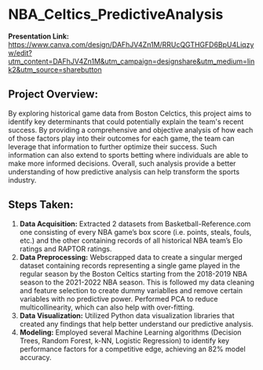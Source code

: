 # NBA_Celtics_PredictiveAnalysis

**Presentation Link:** https://www.canva.com/design/DAFhJV4Zn1M/RRUcQGTHGFD6BpU4Liqzyw/edit?utm_content=DAFhJV4Zn1M&utm_campaign=designshare&utm_medium=link2&utm_source=sharebutton
## Project Overview:

By exploring historical game data from Boston Celctics, this project aims to identify key determinants that could potentially explain the team's recent success. By providing a comprehensive and objective analysis of how each of those factors play into their outcomes for each game, the team can leverage that information to further optimize their success. Such information can also extend to sports betting where individuals are able to make more informed decisions. Overall, such analysis provide a better understanding of how predictive analysis can help transform the sports industry.


## Steps Taken:

1. **Data Acquisition:** Extracted 2 datasets from Basketball-Reference.com one consisting of every NBA game’s box score (i.e. points, steals, fouls, etc.) and the other containing records of all historical NBA team’s Elo ratings and RAPTOR ratings.
2. **Data Preprocessing:** Webscrapped data to create a singular merged dataset containing records representing a single game played in the regular season by the Boston Celtics starting from the 2018-2019 NBA season to the 2021-2022 NBA season. This is followed my data cleaning and feature selection to create dummy variablles and remove certain variables with no predictive power. Performed PCA to reduce multicollinearity, which can also help with over-fitting.
3. **Data Visualization:** Utilized Python data visualization libraries that created any findings that help better understand our predictive analysis. 
4. **Modeling:** Employed several Machine Learning algorithms (Decision Trees, Random Forest, k-NN, Logistic Regression) to identify key performance factors for a competitive edge, achieving an 82% model accuracy.


